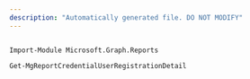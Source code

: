 ```yaml
---
description: "Automatically generated file. DO NOT MODIFY"
---
```


```powershellv1

Import-Module Microsoft.Graph.Reports

Get-MgReportCredentialUserRegistrationDetail

```